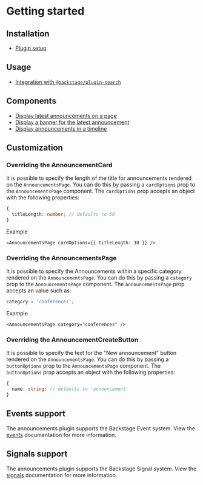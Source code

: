 # Getting started

## Installation

- [Plugin setup](setup.md)

## Usage

- [Integration with `@backstage/plugin-search`](search.md)

## Components

- [Display latest announcements on a page](latest-announcements-on-page.md)
- [Display a banner for the latest announcement](latest-announcement-banner.md)
- [Display announcements in a timeline](announcement-timeline.md)

## Customization

### Overriding the AnnouncementCard

It is possible to specify the length of the title for announcements rendered on the `AnnouncementsPage`. You can do this by passing a `cardOptions` prop to the `AnnouncementsPage` component. The `cardOptions` prop accepts an object with the following properties:

```ts
{
  titleLength: number; // defaults to 50
}
```

Example

```tsx
<AnnouncementsPage cardOptions={{ titleLength: 10 }} />
```

### Overriding the AnnouncementsPage

It is possible to specify the Announcements within a specific category rendered on the `AnnouncementsPage`. You can do this by passing a `category` prop to the `AnnouncementsPage` component. The `AnnouncementsPage` prop accepts an value such as:

```ts
category = 'conferences';
```

Example

```tsx
<AnnouncementsPage category="conferences" />
```

### Overriding the AnnouncementCreateButton

It is possible to specify the text for the "New announcement" button rendered on the `AnnouncementsPage`. You can do this by passing a `buttonOptions` prop to the `AnnouncementsPage` component. The `buttonOptions` prop accepts an object with the following properties:

```ts
{
  name: string; // defaults to 'announcement'
}
```

## Events support

The announcements plugin supports the Backstage Event system. View the [events](events.md) documentation for more information.

## Signals support

The announcements plugin supports the Backstage Signal system. View the [signals](signals.md) documentation for more information.
